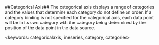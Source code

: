 ##Categorical Axis##
The categorical axis displays a range of categories and the values that determine each category do not define an order. If a category binding is not specified for the categorical axis, each data point will be in its own category with the category being determined by the position of the data point in the data source.

<keywords: categoricalaxis, lineseries, category, categories>